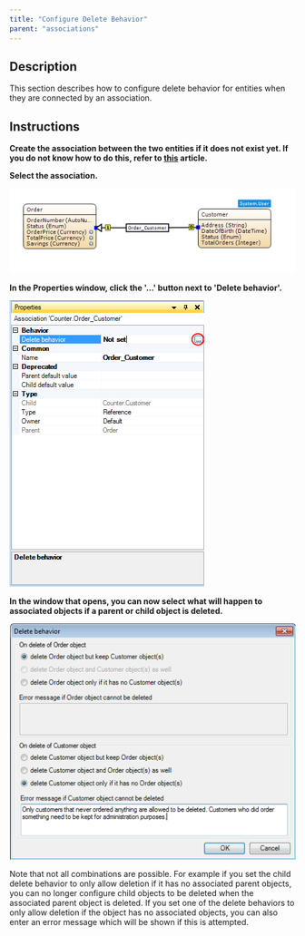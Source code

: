 ```yaml
---
title: "Configure Delete Behavior"
parent: "associations"
---
```

## Description

This section describes how to configure delete behavior for entities when they are connected by an association.

## Instructions

 **Create the association between the two entities if it does not exist yet. If you do not know how to do this, refer to [this](create-an-association) article.**

 **Select the association.**

![](attachments/2621538/2752569.png)

 **In the Properties window, click the '...' button next to 'Delete behavior'.**

![](attachments/2621538/2752568.png)

 **In the window that opens, you can now select what will happen to associated objects if a parent or child object is deleted.**

![](attachments/2621538/2752578.png)

Note that not all combinations are possible. For example if you set the child delete behavior to only allow deletion if it has no associated parent objects, you can no longer configure child objects to be deleted when the associated parent object is deleted. If you set one of the delete behaviors to only allow deletion if the object has no associated objects, you can also enter an error message which will be shown if this is attempted.
